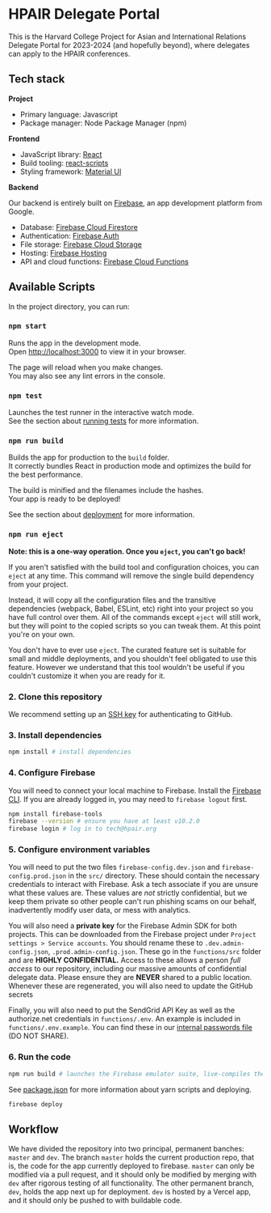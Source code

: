 # HPAIR Delegate Portal

This is the Harvard College Project for Asian and International Relations Delegate Portal for 2023-2024 (and hopefully beyond), where delegates can apply to the HPAIR conferences.


## Tech stack

**Project**

- Primary language: Javascript
- Package manager: Node Package Manager (npm)

**Frontend**

- JavaScript library: [React](https://reactjs.org/)
- Build tooling: [react-scripts](https://create-react-app.dev/)
- Styling framework: [Material UI](https://mui.com/material-ui/)

**Backend**

Our backend is entirely built on [Firebase](https://firebase.google.com/), an app development platform from Google.

- Database: [Firebase Cloud Firestore](https://firebase.google.com/docs/firestore)
- Authentication: [Firebase Auth](https://firebase.google.com/docs/auth)
- File storage: [Firebase Cloud Storage](https://firebase.google.com/docs/storage)
- Hosting: [Firebase Hosting](https://firebase.google.com/docs/hosting)
- API and cloud functions: [Firebase Cloud Functions](https://firebase.google.com/docs/functions)

## Available Scripts

In the project directory, you can run:

### `npm start`

Runs the app in the development mode.\
Open [http://localhost:3000](http://localhost:3000) to view it in your browser.

The page will reload when you make changes.\
You may also see any lint errors in the console.

### `npm test`

Launches the test runner in the interactive watch mode.\
See the section about [running tests](https://facebook.github.io/create-react-app/docs/running-tests) for more information.

### `npm run build`

Builds the app for production to the `build` folder.\
It correctly bundles React in production mode and optimizes the build for the best performance.

The build is minified and the filenames include the hashes.\
Your app is ready to be deployed!

See the section about [deployment](https://facebook.github.io/create-react-app/docs/deployment) for more information.

### `npm run eject`

**Note: this is a one-way operation. Once you `eject`, you can't go back!**

If you aren't satisfied with the build tool and configuration choices, you can `eject` at any time. This command will remove the single build dependency from your project.

Instead, it will copy all the configuration files and the transitive dependencies (webpack, Babel, ESLint, etc) right into your project so you have full control over them. All of the commands except `eject` will still work, but they will point to the copied scripts so you can tweak them. At this point you're on your own.

You don't have to ever use `eject`. The curated feature set is suitable for small and middle deployments, and you shouldn't feel obligated to use this feature. However we understand that this tool wouldn't be useful if you couldn't customize it when you are ready for it.



### 2. Clone this repository

We recommend setting up an [SSH key](https://docs.github.com/en/authentication/connecting-to-github-with-ssh/adding-a-new-ssh-key-to-your-github-account) for authenticating to GitHub.


### 3. Install dependencies

```bash
npm install # install dependencies
```

### 4. Configure Firebase

You will need to connect your local machine to Firebase. Install the [Firebase CLI](https://firebase.google.com/docs/cli). If you are already logged in, you may need to `firebase logout` first.

```sh
npm install firebase-tools
firebase --version # ensure you have at least v10.2.0
firebase login # log in to tech@hpair.org
```

### 5. Configure environment variables

You will need to put the two files `firebase-config.dev.json` and `firebase-config.prod.json` in the `src/` directory. These should contain the necessary credentials to interact with Firebase. Ask a tech associate if you are unsure what these values are. These values are _not_ strictly confidential, but we keep them private so other people can't run phishing scams on our behalf, inadvertently modify user data, or mess with analytics.

You will also need a **private key** for the Firebase Admin SDK for both projects. This can be downloaded from the Firebase project under `Project settings > Service accounts`. You should rename these to `.dev.admin-config.json`, `.prod.admin-config.json`. These go in the `functions/src` folder and are **HIGHLY CONFIDENTIAL.** Access to these allows a person _full access_ to our repository, including our massive amounts of confidential delegate data. Please ensure they are **NEVER** shared to a public location. Whenever these are regenerated, you will also need to update the GitHub secrets

Finally, you will also need to put the SendGrid API Key as well as the authorize.net credentials in `functions/.env`. An example is included in `functions/.env.example`. You can find these in our [internal passwords file](https://docs.google.com/document/d/1V335ElUqSJ73FIpMopH3RoaO2sSGLgXkrUyoRMoeUNs/edit?usp=sharing) (DO NOT SHARE).


### 6. Run the code

```bash
npm run build # launches the Firebase emulator suite, live-compiles the cloud functions, and starts a local development server
```

See [package.json](./package.json) for more information about yarn scripts and deploying.

```sh
firebase deploy
```

## Workflow

We have divided the repository into two principal, permanent banches: `master` and `dev`. The branch `master` holds the current production repo, that is, the code for the app currently deployed to firebase. `master` can only be modified via a pull request, and it should only be modified by merging with `dev` after rigorous testing of all functionality. The other permanent branch, `dev`, holds the app next up for deployment. `dev` is hosted by a Vercel app, and it should only be pushed to with buildable code.